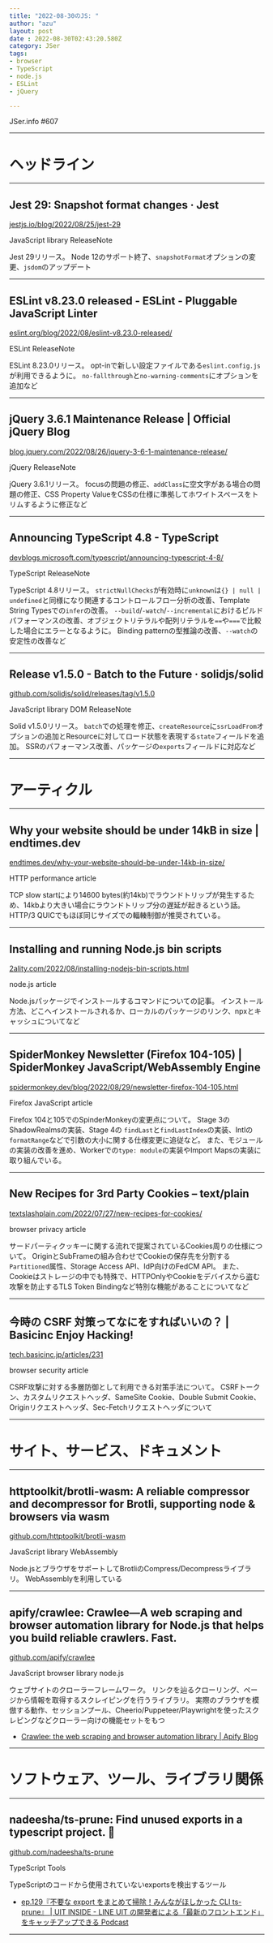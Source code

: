 ```yaml
---
title: "2022-08-30のJS: "
author: "azu"
layout: post
date : 2022-08-30T02:43:20.580Z
category: JSer
tags:
- browser
- TypeScript
- node.js
- ESLint
- jQuery

---
```


JSer.info #607

----

<h1 class="site-genre">ヘッドライン</h1>

----

## Jest 29: Snapshot format changes · Jest
[jestjs.io/blog/2022/08/25/jest-29](https://jestjs.io/blog/2022/08/25/jest-29 "Jest 29: Snapshot format changes · Jest")
<p class="jser-tags jser-tag-icon"><span class="jser-tag">JavaScript</span> <span class="jser-tag">library</span> <span class="jser-tag">ReleaseNote</span></p>

Jest 29リリース。
Node 12のサポート終了、`snapshotFormat`オプションの変更、`jsdom`のアップデート


----

## ESLint v8.23.0 released - ESLint - Pluggable JavaScript Linter
[eslint.org/blog/2022/08/eslint-v8.23.0-released/](https://eslint.org/blog/2022/08/eslint-v8.23.0-released/ "ESLint v8.23.0 released - ESLint - Pluggable JavaScript Linter")
<p class="jser-tags jser-tag-icon"><span class="jser-tag">ESLint</span> <span class="jser-tag">ReleaseNote</span></p>

ESLint 8.23.0リリース。
opt-inで新しい設定ファイルである`eslint.config.js`が利用できるように。
`no-fallthrough`と`no-warning-comments`にオプションを追加など


----

## jQuery 3.6.1 Maintenance Release | Official jQuery Blog
[blog.jquery.com/2022/08/26/jquery-3-6-1-maintenance-release/](https://blog.jquery.com/2022/08/26/jquery-3-6-1-maintenance-release/ "jQuery 3.6.1 Maintenance Release | Official jQuery Blog")
<p class="jser-tags jser-tag-icon"><span class="jser-tag">jQuery</span> <span class="jser-tag">ReleaseNote</span></p>

jQuery 3.6.1リリース。
focusの問題の修正、`addClass`に空文字がある場合の問題の修正、CSS Property ValueをCSSの仕様に準拠してホワイトスペースをトリムするように修正など


----

## Announcing TypeScript 4.8 - TypeScript
[devblogs.microsoft.com/typescript/announcing-typescript-4-8/](https://devblogs.microsoft.com/typescript/announcing-typescript-4-8/ "Announcing TypeScript 4.8 - TypeScript")
<p class="jser-tags jser-tag-icon"><span class="jser-tag">TypeScript</span> <span class="jser-tag">ReleaseNote</span></p>

TypeScript 4.8リリース。
`strictNullChecks`が有効時に`unknown`は`{} | null | undefined`と同様になり関連するコントロールフロー分析の改善、Template String Typesでの`infer`の改善。 `--build`/`-watch`/`--incremental`におけるビルドパフォーマンスの改善、オブジェクトリテラルや配列リテラルを`==`や`===`で比較した場合にエラーとなるように。
Binding patternの型推論の改善、`--watch`の安定性の改善など


----

## Release v1.5.0 - Batch to the Future · solidjs/solid
[github.com/solidjs/solid/releases/tag/v1.5.0](https://github.com/solidjs/solid/releases/tag/v1.5.0 "Release v1.5.0 - Batch to the Future · solidjs/solid")
<p class="jser-tags jser-tag-icon"><span class="jser-tag">JavaScript</span> <span class="jser-tag">library</span> <span class="jser-tag">DOM</span> <span class="jser-tag">ReleaseNote</span></p>

Solid v1.5.0リリース。
`batch`での処理を修正、`createResource`に`ssrLoadFrom`オプションの追加とResourceに対してロード状態を表現する`state`フィールドを追加。
SSRのパフォーマンス改善、パッケージの`exports`フィールドに対応など


----
<h1 class="site-genre">アーティクル</h1>

----

## Why your website should be under 14kB in size | endtimes.dev
[endtimes.dev/why-your-website-should-be-under-14kb-in-size/](https://endtimes.dev/why-your-website-should-be-under-14kb-in-size/ "Why your website should be under 14kB in size | endtimes.dev")
<p class="jser-tags jser-tag-icon"><span class="jser-tag">HTTP</span> <span class="jser-tag">performance</span> <span class="jser-tag">article</span></p>

TCP slow startにより14600 bytes(約14kb)でラウンドトリップが発生するため、14kbより大きい場合にラウンドトリップ分の遅延が起きるという話。
HTTP/3 QUICでもほぼ同じサイズでの輻輳制御が推奨されている。


----

## Installing and running Node.js bin scripts
[2ality.com/2022/08/installing-nodejs-bin-scripts.html](https://2ality.com/2022/08/installing-nodejs-bin-scripts.html "Installing and running Node.js bin scripts")
<p class="jser-tags jser-tag-icon"><span class="jser-tag">node.js</span> <span class="jser-tag">article</span></p>

Node.jsパッケージでインストールするコマンドについての記事。
インストール方法、どこへインストールされるか、ローカルのパッケージのリンク、npxとキャッシュについてなど


----

## SpiderMonkey Newsletter (Firefox 104-105) | SpiderMonkey JavaScript/WebAssembly Engine
[spidermonkey.dev/blog/2022/08/29/newsletter-firefox-104-105.html](https://spidermonkey.dev/blog/2022/08/29/newsletter-firefox-104-105.html "SpiderMonkey Newsletter (Firefox 104-105) | SpiderMonkey JavaScript/WebAssembly Engine")
<p class="jser-tags jser-tag-icon"><span class="jser-tag">Firefox</span> <span class="jser-tag">JavaScript</span> <span class="jser-tag">article</span></p>

Firefox 104と105でのSpinderMonkeyの変更点について。
Stage 3のShadowRealmsの実装、Stage 4の `findLast`と`findLastIndex`の実装、Intlの`formatRange`などで引数の大小に関する仕様変更に追従など。
また、モジュールの実装の改善を進め、Workerでの`type: module`の実装やImport Mapsの実装に取り組んでいる。


----

## New Recipes for 3rd Party Cookies – text/plain
[textslashplain.com/2022/07/27/new-recipes-for-cookies/](https://textslashplain.com/2022/07/27/new-recipes-for-cookies/ "New Recipes for 3rd Party Cookies – text/plain")
<p class="jser-tags jser-tag-icon"><span class="jser-tag">browser</span> <span class="jser-tag">privacy</span> <span class="jser-tag">article</span></p>

サードパーティクッキーに関する流れで提案されているCookies周りの仕様について。
OriginとSubFrameの組み合わせでCookieの保存先を分割する`Partitioned`属性、Storage Access API、IdP向けのFedCM API。
また、Cookieはストレージの中でも特殊で、HTTPOnlyやCookieをデバイスから盗む攻撃を防止するTLS Token Bindingなど特別な機能があることについてなど


----

## 今時の CSRF 対策ってなにをすればいいの？ | Basicinc Enjoy Hacking!
[tech.basicinc.jp/articles/231](https://tech.basicinc.jp/articles/231 "今時の CSRF 対策ってなにをすればいいの？ | Basicinc Enjoy Hacking!")
<p class="jser-tags jser-tag-icon"><span class="jser-tag">browser</span> <span class="jser-tag">security</span> <span class="jser-tag">article</span></p>

CSRF攻撃に対する多層防御として利用できる対策手法について。
CSRFトークン、カスタムリクエストヘッダ、SameSite Cookie、Double Submit Cookie、Originリクエストヘッダ、Sec-Fetchリクエストヘッダについて


----
<h1 class="site-genre">サイト、サービス、ドキュメント</h1>

----

## httptoolkit/brotli-wasm: A reliable compressor and decompressor for Brotli, supporting node &amp; browsers via wasm
[github.com/httptoolkit/brotli-wasm](https://github.com/httptoolkit/brotli-wasm "httptoolkit/brotli-wasm: A reliable compressor and decompressor for Brotli, supporting node &amp; browsers via wasm")
<p class="jser-tags jser-tag-icon"><span class="jser-tag">JavaScript</span> <span class="jser-tag">library</span> <span class="jser-tag">WebAssembly</span></p>

Node.jsとブラウザをサポートしてBrotliのCompress/Decompressライブラリ。
WebAssemblyを利用している


----

## apify/crawlee: Crawlee—A web scraping and browser automation library for Node.js that helps you build reliable crawlers. Fast.
[github.com/apify/crawlee](https://github.com/apify/crawlee "apify/crawlee: Crawlee—A web scraping and browser automation library for Node.js that helps you build reliable crawlers. Fast.")
<p class="jser-tags jser-tag-icon"><span class="jser-tag">JavaScript</span> <span class="jser-tag">browser</span> <span class="jser-tag">library</span> <span class="jser-tag">node.js</span></p>

ウェブサイトのクローラーフレームワーク。
リンクを辿るクローリング、ページから情報を取得するスクレイピングを行うライブラリ。
実際のブラウザを模倣する動作、セッションプール、Cheerio/Puppeteer/Playwrightを使ったスクレピングなどクローラー向けの機能セットをもつ

- [Crawlee: the web scraping and browser automation library | Apify Blog](https://blog.apify.com/announcing-crawlee-the-web-scraping-and-browser-automation-library/ "Crawlee: the web scraping and browser automation library | Apify Blog")

----
<h1 class="site-genre">ソフトウェア、ツール、ライブラリ関係</h1>

----

## nadeesha/ts-prune: Find unused exports in a typescript project. 🛀
[github.com/nadeesha/ts-prune](https://github.com/nadeesha/ts-prune "nadeesha/ts-prune: Find unused exports in a typescript project. 🛀")
<p class="jser-tags jser-tag-icon"><span class="jser-tag">TypeScript</span> <span class="jser-tag">Tools</span></p>

TypeScriptのコードから使用されていないexportsを検出するツール

- [ep.129『不要な export をまとめて掃除！みんながほしかった CLI ts-prune』 | UIT INSIDE - LINE UIT の開発者による「最新のフロントエンド」をキャッチアップできる Podcast](https://uit-inside.linecorp.com/episode/129 "ep.129『不要な export をまとめて掃除！みんながほしかった CLI ts-prune』 | UIT INSIDE - LINE UIT の開発者による「最新のフロントエンド」をキャッチアップできる Podcast")

----
